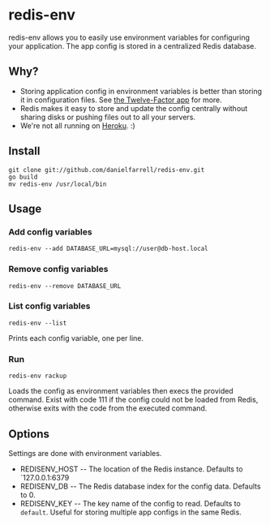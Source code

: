 # redis-env

redis-env allows you to easily use environment variables for configuring your application. The app config is stored in a centralized Redis database.

## Why?

* Storing application config in environment variables is better than storing it in configuration files. See [the Twelve-Factor app](http://www.12factor.net/config) for more.
* Redis makes it easy to store and update the config centrally without sharing disks or pushing files out to all your servers.
* We're not all running on [Heroku](http://www.heroku.com/). :)

## Install

    git clone git://github.com/danielfarrell/redis-env.git
    go build
    mv redis-env /usr/local/bin

## Usage

### Add config variables

    redis-env --add DATABASE_URL=mysql://user@db-host.local

### Remove config variables

    redis-env --remove DATABASE_URL

### List config variables

    redis-env --list

Prints each config variable, one per line.

### Run

    redis-env rackup

Loads the config as environment variables then execs the provided command. Exist with code 111 if the config could not be loaded from Redis, otherwise exits with the code from the executed command.

## Options

Settings are done with environment variables.

* REDISENV_HOST -- The location of the Redis instance. Defaults to `127.0.0.1:6379
* REDISENV_DB -- The Redis database index for the config data. Defaults to 0.
* REDISENV_KEY -- The key name of the config to read. Defaults to `default`. Useful for storing multiple app configs in the same Redis.
